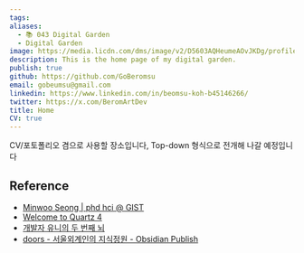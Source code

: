 ```yaml
---
tags:
aliases:
  - 📚 043 Digital Garden
  - Digital Garden
image: https://media.licdn.com/dms/image/v2/D5603AQHeumeAOvJKDg/profile-displayphoto-shrink_800_800/profile-displayphoto-shrink_800_800/0/1720693606266?e=1732147200&v=beta&t=WsJ929HxxgqSWrvpHmGFNaG8CygOn6t21Edp6tW6DP8
description: This is the home page of my digital garden.
publish: true
github: https://github.com/GoBeromsu
email: gobeumsu@gmail.com
linkedin: https://www.linkedin.com/in/beomsu-koh-b45146266/
twitter: https://x.com/BeromArtDev
title: Home
CV: true
---
```


CV/포토폴리오 겸으로 사용할 장소입니다, Top-down 형식으로 전개해 나갈 예정입니다

## Reference

- [Minwoo Seong | phd hci @ GIST](https://minwooseong.com/)
- [Welcome to Quartz 4](https://quartz.jzhao.xyz/)
- [개발자 유니의 두 번째 뇌](https://shin-jae-yoon.github.io/)
- [doors - 서울외계인의 지식정원 - Obsidian Publish](https://publish.obsidian.md/seoulalien/doors)

